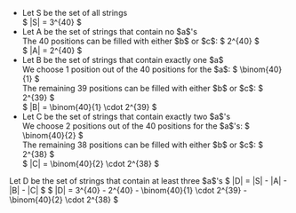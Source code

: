 <ul>
<li> Let S be the set of all strings <br/> 
$ |S| = 3^{40} $
	<li> Let A be the set of strings that contain no $a$'s <br/> 
The 40 positions can be filled with either $b$ or $c$: $ 2^{40} $ <br/> 
$ |A| = 2^{40} $
	<li> Let B be the set of strings that contain exactly one $a$ <br/> 
We choose 1 position out of the 40 positions for the $a$: $ \binom{40}{1} $ <br/> 
The remaining 39 positions can be filled with either $b$ or $c$: $ 2^{39} $ <br/> 
$ |B| = \binom{40}{1} \cdot 2^{39} $
	<li> Let C be the set of strings that contain exactly two $a$'s <br/> 
We choose 2 positions out of the 40 positions for the $a$'s: $ \binom{40}{2} $ <br/> 
The remaining 38 positions can be filled with either $b$ or $c$: $ 2^{38} $ <br/> 
$ |C| = \binom{40}{2} \cdot 2^{38} $
</ul>
Let D be the set of strings that contain at least three $a$'s 
$ |D| = |S| - |A| - |B| - |C| $ 
$ |D| = 3^{40} - 2^{40} - \binom{40}{1} \cdot 2^{39} - \binom{40}{2} \cdot 2^{38} $
